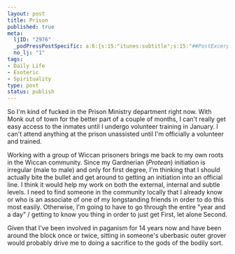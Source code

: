```yaml
--- 
layout: post
title: Prison
published: true
meta: 
  ljID: "2976"
  _podPressPostSpecific: a:6:{s:15:"itunes:subtitle";s:15:"##PostExcerpt##";s:14:"itunes:summary";s:15:"##PostExcerpt##";s:15:"itunes:keywords";s:17:"##WordPressCats##";s:13:"itunes:author";s:10:"##Global##";s:15:"itunes:explicit";s:7:"Default";s:12:"itunes:block";s:7:"Default";}
  no_lj: "1"
tags: 
- Daily Life
- Esoteric
- Spirituality
type: post
status: publish
---
```

So I'm kind of fucked in the Prison Ministry department right now. With Monk out of town for the better part of a couple of months, I can't really get easy access to the inmates until I undergo volunteer training in January. I can't attend anything at the prison unassisted until I'm officially a volunteer and trained. 

Working with a group of Wiccan prisoners brings me back to my own roots in the Wiccan community. Since my Gardnerian (<em>Protean</em>) initiation is irregular (male to male) and only for first degree, I'm thinking that I should actually bite the bullet and get around to getting an initiation into an official line. I think it would help my work on both the external, internal and subtle levels. I need to find someone in the community locally that I already know or who is an associate of one of my longstanding friends in order to do this most easily. Otherwise, I'm going to have to go through the entire "year and a day" / getting to know you thing in order to just get First, let alone Second.

Given that I've been involved in paganism for 14 years now and have been around the block once or twice, sitting in someone's uberbasic outer grover would probably drive me to doing a sacrifice to the gods of the bodily sort.
